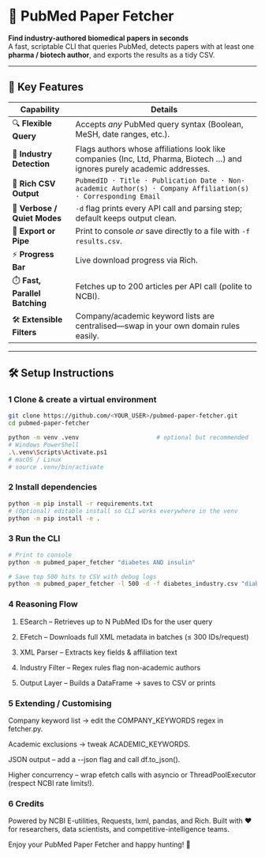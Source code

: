 # 📰 PubMed Paper Fetcher

**Find industry-authored biomedical papers in seconds**  
A fast, scriptable CLI that queries PubMed, detects papers with at least one **pharma / biotech author**, and exports the results as a tidy CSV.

---

## 🚀  Key Features

| Capability | Details |
|------------|---------|
| 🔍 **Flexible Query** | Accepts *any* PubMed query syntax (Boolean, MeSH, date ranges, etc.). |
| 🏢 **Industry Detection** | Flags authors whose affiliations look like companies (Inc, Ltd, Pharma, Biotech …) and ignores purely academic addresses. |
| 📑 **Rich CSV Output** | `PubmedID · Title · Publication Date · Non-academic Author(s) · Company Affiliation(s) · Corresponding Email` |
| 💬 **Verbose / Quiet Modes** | `-d` flag prints every API call and parsing step; default keeps output clean. |
| 💾 **Export or Pipe** | Print to console *or* save directly to a file with `-f results.csv`. |
| ⚡ **Progress Bar** | Live download progress via Rich. |
| ⏱️ **Fast, Parallel Batching** | Fetches up to 200 articles per API call (polite to NCBI). |
| 🛠 **Extensible Filters** | Company/academic keyword lists are centralised—swap in your own domain rules easily. |

---

## 🛠  Setup Instructions

### 1  Clone & create a virtual environment

```bash
git clone https://github.com/<YOUR_USER>/pubmed-paper-fetcher.git
cd pubmed-paper-fetcher

python -m venv .venv                      # optional but recommended
# Windows PowerShell
.\.venv\Scripts\Activate.ps1
# macOS / Linux
# source .venv/bin/activate

```

### 2 Install dependencies

```bash
python -m pip install -r requirements.txt
# (Optional) editable install so CLI works everywhere in the venv
python -m pip install -e .

```
### 3 Run the CLI
```bash
# Print to console
python -m pubmed_paper_fetcher "diabetes AND insulin"

# Save top 500 hits to CSV with debug logs
python -m pubmed_paper_fetcher -l 500 -d -f diabetes_industry.csv "diabetes AND insulin"

```
### 4 Reasoning Flow
                                     
1. ESearch – Retrieves up to N PubMed IDs for the user query

2. EFetch – Downloads full XML metadata in batches (≤ 300 IDs/request)

3. XML Parser – Extracts key fields & affiliation text

4. Industry Filter – Regex rules flag non-academic authors

5. Output Layer – Builds a DataFrame → saves to CSV or prints

### 5 Extending / Customising
Company keyword list → edit the COMPANY_KEYWORDS regex in fetcher.py.

Academic exclusions → tweak ACADEMIC_KEYWORDS.

JSON output – add a --json flag and call df.to_json().

Higher concurrency – wrap efetch calls with asyncio or ThreadPoolExecutor (respect NCBI rate limits!).

### 6 Credits
Powered by NCBI E-utilities, Requests, lxml, pandas, and Rich.
Built with ❤️ for researchers, data scientists, and competitive-intelligence teams.

Enjoy your PubMed Paper Fetcher and happy hunting! 🧪
